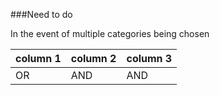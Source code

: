 ###Need to do

In the event of multiple categories being chosen

column 1 | column 2 | column 3
---------|----------|----------
OR       | AND      | AND